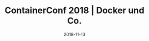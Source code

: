﻿---
title: ContainerConf 2018 | Docker und Co.
date: 2018-11-13
location: Rosengartenplatz 2, 68161 Mannheim
link: https://www.containerconf.de/
type: conference
---
